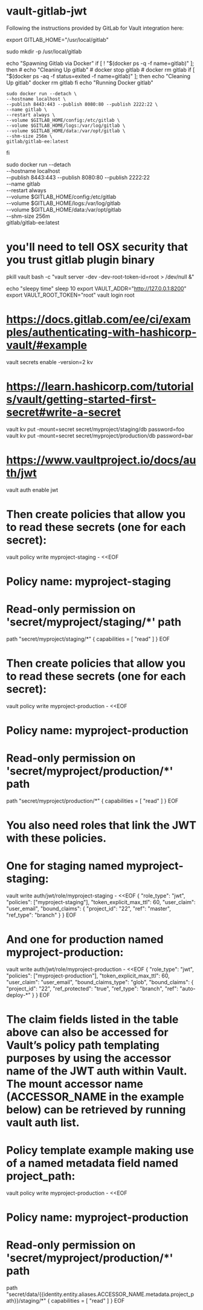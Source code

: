 # vault-gitlab-jwt

Following the instructions provided by GitLab for Vault integration here:


export GITLAB_HOME="/usr/local/gitlab"

sudo mkdir -p /usr/local/gitlab


echo "Spawning Gitlab via Docker"
if [ ! "$(docker ps -q -f name=gitlab)" ]; then
    # echo "Cleaning Up gitlab"
    # docker stop gitlab
    # docker rm gitlab
    if [ "$(docker ps -aq -f status=exited -f name=gitlab)" ]; then
        echo "Cleaning Up gitlab"
        docker rm gitlab
    fi
    echo "Running Docker gitlab"

    sudo docker run --detach \
    --hostname localhost \
    --publish 8443:443 --publish 8080:80 --publish 2222:22 \
    --name gitlab \
    --restart always \
    --volume $GITLAB_HOME/config:/etc/gitlab \
    --volume $GITLAB_HOME/logs:/var/log/gitlab \
    --volume $GITLAB_HOME/data:/var/opt/gitlab \
    --shm-size 256m \
    gitlab/gitlab-ee:latest
    
fi



sudo docker run --detach \
  --hostname localhost \
  --publish 8443:443 --publish 8080:80 --publish 2222:22 \
  --name gitlab \
  --restart always \
  --volume $GITLAB_HOME/config:/etc/gitlab \
  --volume $GITLAB_HOME/logs:/var/log/gitlab \
  --volume $GITLAB_HOME/data:/var/opt/gitlab \
  --shm-size 256m \
  gitlab/gitlab-ee:latest

# you'll need to tell OSX security that you trust gitlab plugin binary
pkill vault
bash -c "vault server -dev -dev-root-token-id=root  > /dev/null &"

echo "sleepy time"
sleep 10
export VAULT_ADDR="http://127.0.0.1:8200"
export VAULT_ROOT_TOKEN="root"
vault login root

# https://docs.gitlab.com/ee/ci/examples/authenticating-with-hashicorp-vault/#example

vault secrets enable -version=2 kv


# https://learn.hashicorp.com/tutorials/vault/getting-started-first-secret#write-a-secret

vault kv put -mount=secret secret/myproject/staging/db password=foo
vault kv put -mount=secret secret/myproject/production/db password=bar


# https://www.vaultproject.io/docs/auth/jwt
vault auth enable jwt

# Then create policies that allow you to read these secrets (one for each secret):

vault policy write myproject-staging - <<EOF
# Policy name: myproject-staging
#
# Read-only permission on 'secret/myproject/staging/*' path
path "secret/myproject/staging/*" {
  capabilities = [ "read" ]
}
EOF

# Then create policies that allow you to read these secrets (one for each secret):

vault policy write myproject-production - <<EOF
# Policy name: myproject-production
#
# Read-only permission on 'secret/myproject/production/*' path
path "secret/myproject/production/*" {
  capabilities = [ "read" ]
}
EOF

# You also need roles that link the JWT with these policies.

# One for staging named myproject-staging:

vault write auth/jwt/role/myproject-staging - <<EOF
{
  "role_type": "jwt",
  "policies": ["myproject-staging"],
  "token_explicit_max_ttl": 60,
  "user_claim": "user_email",
  "bound_claims": {
    "project_id": "22",
    "ref": "master",
    "ref_type": "branch"
  }
}
EOF

# And one for production named myproject-production:

vault write auth/jwt/role/myproject-production - <<EOF
{
  "role_type": "jwt",
  "policies": ["myproject-production"],
  "token_explicit_max_ttl": 60,
  "user_claim": "user_email",
  "bound_claims_type": "glob",
  "bound_claims": {
    "project_id": "22",
    "ref_protected": "true",
    "ref_type": "branch",
    "ref": "auto-deploy-*"
  }
}
EOF

# The claim fields listed in the table above can also be accessed for Vault’s policy path templating purposes by using the accessor name of the JWT auth within Vault. The mount accessor name (ACCESSOR_NAME in the example below) can be retrieved by running vault auth list.



# Policy template example making use of a named metadata field named project_path:


vault policy write myproject-production - <<EOF
# Policy name: myproject-production
#
# Read-only permission on 'secret/myproject/production/*' path
path "secret/data/{{identity.entity.aliases.ACCESSOR_NAME.metadata.project_path}}/staging/*" {
  capabilities = [ "read" ]
}
EOF

